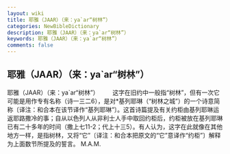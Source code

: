 ```yaml
---
layout: wiki
title: 耶雅（JAAR）（来：ya`ar“树林”）
categories: NewBibleDictionary
description: 耶雅（JAAR）（来：ya`ar“树林”）
keywords: 耶雅（JAAR）（来：ya`ar“树林”）
comments: false
---
```


## 耶雅（JAAR）（来：ya`ar“树林”）



耶雅（JAAR）（来：ya`ar“树林”）
　　这字在旧约中一般指“树林”，但有一次它可能是用作专有名称（诗一三二6），是对*基列耶琳（“树林之城”）的一个诗意简称〔译注：和合本在该节译作“基列耶琳”〕。这首诗篇提及有关约柜由基列耶琳运返耶路撒冷的事；自从以色列人从非利士人手中取回约柜后，约柜被放在基列耶琳已有二十多年的时间（撒上七11-2；代上十三5）。有人认为，这字在此就像在其他地方一样，是指树林，又将“它”〔译注：和合本把原文的“它”意译作“约柜”〕解释为上面数节所提及的誓言。
M.A.M.




